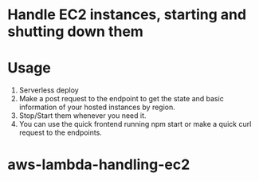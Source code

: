 # Handle EC2 instances, starting and shutting down them

# Usage

1. Serverless deploy
2. Make a post request to the endpoint to get the state and basic information of your hosted instances by region.
3. Stop/Start them whenever you need it.
4. You can use the quick frontend running npm start or make a quick curl request to the endpoints.

# aws-lambda-handling-ec2

